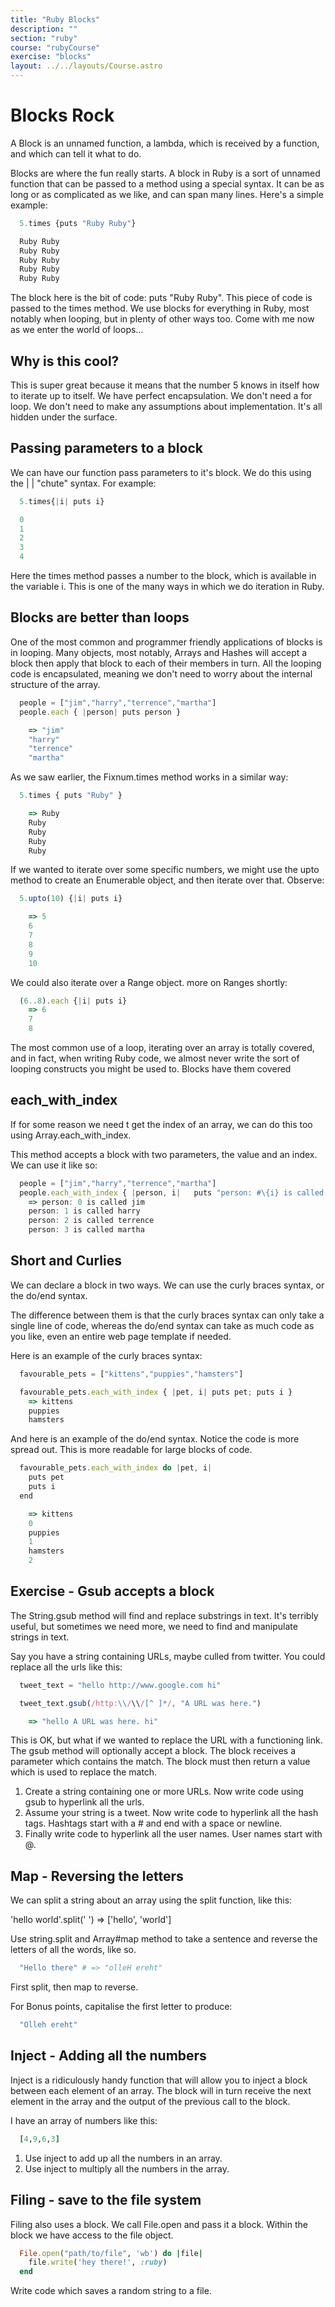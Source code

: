 ```yaml
---
title: "Ruby Blocks"
description: ""
section: "ruby"
course: "rubyCourse"
exercise: "blocks"
layout: ../../layouts/Course.astro
---
```




# Blocks Rock

A Block is an unnamed function, a lambda, which is received by a function, and which can tell it what to do.

Blocks are where the fun really starts. A block in Ruby is a sort of unnamed function that can be passed to a method using a special syntax. It can be as long or as complicated as we like, and can span many lines. Here's a simple example:

```js
  5.times {puts "Ruby Ruby"}

  Ruby Ruby
  Ruby Ruby
  Ruby Ruby
  Ruby Ruby
  Ruby Ruby
```

The block here is the bit of code: puts "Ruby Ruby". This piece of code is passed to the times method. We use blocks for everything in Ruby, most notably when looping, but in plenty of other ways too. Come with me now as we enter the world of loops…

## Why is this cool?

This is super great because it means that the number 5 knows in itself how to iterate up to itself. We have perfect encapsulation. We don't need a for loop. We don't need to make any assumptions about implementation. It's all hidden under the surface.

## Passing parameters to a block

We can have our function pass parameters to it's block. We do this using the \| \| "chute" syntax. For example:

```js
  5.times{|i| puts i}

  0
  1
  2
  3
  4
```

Here the times method passes a number to the block, which is available in the variable i. This is one of the many ways in which we do iteration in Ruby.

## Blocks are better than loops

One of the most common and programmer friendly applications of blocks is in looping. Many objects, most notably, Arrays and Hashes will accept a block then apply that block to each of their members in turn. All the looping code is encapsulated, meaning we don't need to worry about the internal structure of the array.

```js
  people = ["jim","harry","terrence","martha"]
  people.each { |person| puts person }

    => "jim"
    "harry"
    "terrence"
    "martha"
```

As we saw earlier, the Fixnum.times method works in a similar way:

```js
  5.times { puts "Ruby" }

    => Ruby
    Ruby
    Ruby
    Ruby
    Ruby
```

If we wanted to iterate over some specific numbers, we might use the upto method to create an Enumerable object, and then iterate over that. Observe:

```js
  5.upto(10) {|i| puts i}

    => 5
    6
    7
    8
    9
    10
```

We could also iterate over a Range object. more on Ranges shortly:

```js
  (6..8).each {|i| puts i}
    => 6
    7
    8
```

The most common use of a loop, iterating over an array is totally covered, and in fact, when writing Ruby code, we almost never write the sort of looping constructs you might be used to. Blocks have them covered

## each_with_index

If for some reason we need t get the index of an array, we can do this too using Array.each_with_index.

This method accepts a block with two parameters, the value and an index. We can use it like so:

```js
  people = ["jim","harry","terrence","martha"]
  people.each_with_index { |person, i|   puts "person: #\{i} is called #\{person}" }
    => person: 0 is called jim
    person: 1 is called harry
    person: 2 is called terrence
    person: 3 is called martha
```

## Short and Curlies

We can declare a block in two ways. We can use the curly braces syntax, or the do/end syntax.

The difference between them is that the curly braces syntax can only take a single line of code, whereas the do/end syntax can take as much code as you like, even an entire web page template if needed.

Here is an example of the curly braces syntax:

```js
  favourable_pets = ["kittens","puppies","hamsters"]

  favourable_pets.each_with_index { |pet, i| puts pet; puts i }
    => kittens
    puppies
    hamsters
```

And here is an example of the do/end syntax. Notice the code is more spread out. This is more readable for large blocks of code.

```js
  favourable_pets.each_with_index do |pet, i|
    puts pet
    puts i
  end

    => kittens
    0
    puppies
    1
    hamsters
    2
```

## Exercise - Gsub accepts a block

The String.gsub method will find and replace substrings in text. It's terribly useful, but sometimes we need more, we need to find and manipulate strings in text.

Say you have a string containing URLs, maybe culled from twitter. You could replace all the urls like this:

```js
  tweet_text = "hello http://www.google.com hi"

  tweet_text.gsub(/http:\\/\\/[^ ]*/, "A URL was here.")

    => "hello A URL was here. hi"
```

This is OK, but what if we wanted to replace the URL with a functioning link. The gsub method will optionally accept a block. The block receives a parameter which contains the match. The block must then return a value which is used to replace the match.

1. Create a string containing one or more URLs. Now write code using gsub to hyperlink all the urls.
2. Assume your string is a tweet. Now write code to hyperlink all the hash tags. Hashtags start with a # and end with a space or newline.
3. Finally write code to hyperlink all the user names. User names start with @.

## Map - Reversing the letters

We can split a string about an array using the split function, like this:

'hello world'.split(' ')
=> ['hello', 'world']

Use string.split and Array#map method to take a sentence and reverse the letters of all the words, like so.

```ruby
  "Hello there" # => "olleH ereht"
```

First split, then map to reverse.

For Bonus points, capitalise the first letter to produce:

```ruby
  "Olleh ereht"
```

## Inject - Adding all the numbers

Inject is a ridiculously handy function that will allow you to inject a block between each element of an array. The block will in turn receive the next element in the array and the output of the previous call to the block.

I have an array of numbers like this:

```ruby
  [4,9,6,3]
```

1. Use inject to add up all the numbers in an array.
2. Use inject to multiply all the numbers in the array.

## Filing - save to the file system

Filing also uses a block. We call File.open and pass it a block. Within the block we have access to the file object.

```ruby
  File.open("path/to/file", 'wb') do |file|
    file.write('hey there!', :ruby)
  end
```

Write code which saves a random string to a file.
